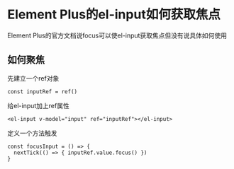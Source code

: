 # Element Plus的el-input如何获取焦点
Element Plus的官方文档说focus可以使el-input获取焦点但没有说具体如何使用
## 如何聚焦
先建立一个ref对象
```
const inputRef = ref()
```
给el-input加上ref属性
```
<el-input v-model="input" ref="inputRef"></el-input>
```
定义一个方法触发
```
const focusInput = () => { 
  nextTick(() => { inputRef.value.focus() }) 
}
```